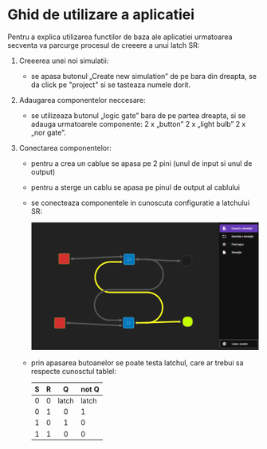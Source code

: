 # Ghid de utilizare a aplicatiei

Pentru a explica utilizarea functilor de baza ale aplicatiei urmatoarea secventa va parcurge procesul de creeere a unui latch SR:

1. Creeerea unei noi simulatii:

    - se apasa butonul „Create new simulation” de pe bara din dreapta, se da click pe "project" si se tasteaza numele dorit.

2. Adaugarea componentelor neccesare:

    - se utilizeaza butonul „logic gate” bara de pe partea dreapta, si se adauga urmatoarele componente: 2 x „button” 2 x „light bulb” 2 x „nor gate”.

3. Conectarea componentelor:

    - pentru a crea un cablue se apasa pe 2 pini (unul de input si unul de output)
    - pentru a sterge un cablu se apasa pe pinul de output al cablului
    - se conecteaza componentele in cunoscuta configuratie a latchului SR:

        ![SR latch](../assets/SR.png)

    - prin apasarea butoanelor se poate testa latchul, care ar trebui sa respecte cunosctul tablel:

        |  S  |  R  |   Q   | not Q |
        | :-: | :-: | :---: | ----- |
        |  0  |  0  | latch | latch |
        |  0  |  1  |   0   | 1     |
        |  1  |  0  |   1   | 0     |
        |  1  |  1  |   0   | 0     |
